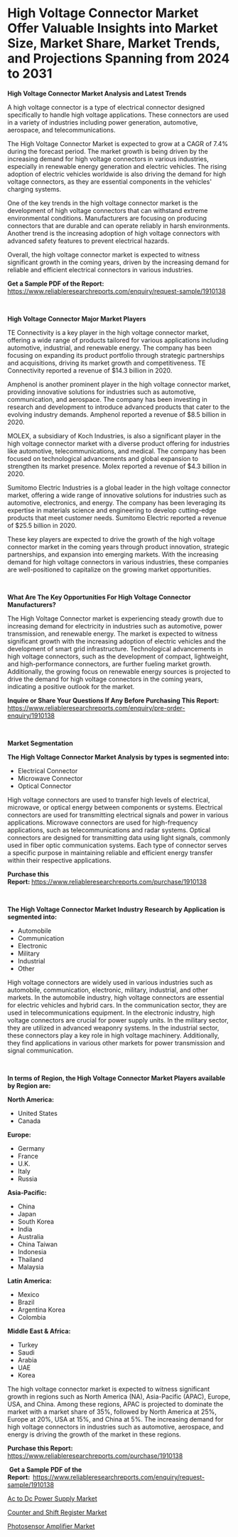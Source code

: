 <p><h1>High Voltage Connector Market Offer Valuable Insights into Market Size, Market Share, Market Trends, and Projections Spanning from 2024 to 2031</h1></p><p><strong>High Voltage Connector Market Analysis and Latest Trends</strong></p>
<p><p>A high voltage connector is a type of electrical connector designed specifically to handle high voltage applications. These connectors are used in a variety of industries including power generation, automotive, aerospace, and telecommunications.</p><p>The High Voltage Connector Market is expected to grow at a CAGR of 7.4% during the forecast period. The market growth is being driven by the increasing demand for high voltage connectors in various industries, especially in renewable energy generation and electric vehicles. The rising adoption of electric vehicles worldwide is also driving the demand for high voltage connectors, as they are essential components in the vehicles' charging systems.</p><p>One of the key trends in the high voltage connector market is the development of high voltage connectors that can withstand extreme environmental conditions. Manufacturers are focusing on producing connectors that are durable and can operate reliably in harsh environments. Another trend is the increasing adoption of high voltage connectors with advanced safety features to prevent electrical hazards.</p><p>Overall, the high voltage connector market is expected to witness significant growth in the coming years, driven by the increasing demand for reliable and efficient electrical connectors in various industries.</p></p>
<p><strong>Get a Sample PDF of the Report:&nbsp;</strong> <a href="https://www.reliableresearchreports.com/enquiry/request-sample/1910138">https://www.reliableresearchreports.com/enquiry/request-sample/1910138</a></p>
<p>&nbsp;</p>
<p><strong>High Voltage Connector Major Market Players</strong></p>
<p><p>TE Connectivity is a key player in the high voltage connector market, offering a wide range of products tailored for various applications including automotive, industrial, and renewable energy. The company has been focusing on expanding its product portfolio through strategic partnerships and acquisitions, driving its market growth and competitiveness. TE Connectivity reported a revenue of $14.3 billion in 2020.</p><p>Amphenol is another prominent player in the high voltage connector market, providing innovative solutions for industries such as automotive, communication, and aerospace. The company has been investing in research and development to introduce advanced products that cater to the evolving industry demands. Amphenol reported a revenue of $8.5 billion in 2020.</p><p>MOLEX, a subsidiary of Koch Industries, is also a significant player in the high voltage connector market with a diverse product offering for industries like automotive, telecommunications, and medical. The company has been focused on technological advancements and global expansion to strengthen its market presence. Molex reported a revenue of $4.3 billion in 2020.</p><p>Sumitomo Electric Industries is a global leader in the high voltage connector market, offering a wide range of innovative solutions for industries such as automotive, electronics, and energy. The company has been leveraging its expertise in materials science and engineering to develop cutting-edge products that meet customer needs. Sumitomo Electric reported a revenue of $25.5 billion in 2020.</p><p>These key players are expected to drive the growth of the high voltage connector market in the coming years through product innovation, strategic partnerships, and expansion into emerging markets. With the increasing demand for high voltage connectors in various industries, these companies are well-positioned to capitalize on the growing market opportunities.</p></p>
<p>&nbsp;</p>
<p><strong>What Are The Key Opportunities For High Voltage Connector Manufacturers?</strong></p>
<p><p>The High Voltage Connector market is experiencing steady growth due to increasing demand for electricity in industries such as automotive, power transmission, and renewable energy. The market is expected to witness significant growth with the increasing adoption of electric vehicles and the development of smart grid infrastructure. Technological advancements in high voltage connectors, such as the development of compact, lightweight, and high-performance connectors, are further fueling market growth. Additionally, the growing focus on renewable energy sources is projected to drive the demand for high voltage connectors in the coming years, indicating a positive outlook for the market.</p></p>
<p><strong>Inquire or Share Your Questions If Any Before Purchasing This Report:</strong> <a href="https://www.reliableresearchreports.com/enquiry/pre-order-enquiry/1910138">https://www.reliableresearchreports.com/enquiry/pre-order-enquiry/1910138</a></p>
<p>&nbsp;</p>
<p><strong>Market Segmentation</strong></p>
<p><strong>The High Voltage Connector Market Analysis by types is segmented into:</strong></p>
<p><ul><li>Electrical Connector</li><li>Microwave Connector</li><li>Optical Connector</li></ul></p>
<p><p>High voltage connectors are used to transfer high levels of electrical, microwave, or optical energy between components or systems. Electrical connectors are used for transmitting electrical signals and power in various applications. Microwave connectors are used for high-frequency applications, such as telecommunications and radar systems. Optical connectors are designed for transmitting data using light signals, commonly used in fiber optic communication systems. Each type of connector serves a specific purpose in maintaining reliable and efficient energy transfer within their respective applications.</p></p>
<p><strong>Purchase this Report:&nbsp;</strong><a href="https://www.reliableresearchreports.com/purchase/1910138">https://www.reliableresearchreports.com/purchase/1910138</a></p>
<p>&nbsp;</p>
<p><strong>The High Voltage Connector Market Industry Research by Application is segmented into:</strong></p>
<p><ul><li>Automobile</li><li>Communication</li><li>Electronic</li><li>Military</li><li>Industrial</li><li>Other</li></ul></p>
<p><p>High voltage connectors are widely used in various industries such as automobile, communication, electronic, military, industrial, and other markets. In the automobile industry, high voltage connectors are essential for electric vehicles and hybrid cars. In the communication sector, they are used in telecommunications equipment. In the electronic industry, high voltage connectors are crucial for power supply units. In the military sector, they are utilized in advanced weaponry systems. In the industrial sector, these connectors play a key role in high voltage machinery. Additionally, they find applications in various other markets for power transmission and signal communication.</p></p>
<p>&nbsp;</p>
<p><strong>In terms of Region, the High Voltage Connector Market Players available by Region are:</strong></p>
<p>
    <p> <strong> North America: </strong>
        <ul>
            <li>United States</li>
            <li>Canada</li>
        </ul>
        </p> 
    <p> <strong> Europe: </strong>
        <ul>
            <li>Germany</li>
            <li>France</li>
            <li>U.K.</li>
            <li>Italy</li>
            <li>Russia</li>
        </ul>
        </p> 
    <p> <strong> Asia-Pacific: </strong>
        <ul>
            <li>China</li>
            <li>Japan</li>
            <li>South Korea</li>
            <li>India</li>
            <li>Australia</li>
            <li>China Taiwan</li>
            <li>Indonesia</li>
            <li>Thailand</li>
            <li>Malaysia</li>
        </ul>
        </p> 
    <p> <strong> Latin America: </strong>
        <ul>
            <li>Mexico</li>
            <li>Brazil</li>
            <li>Argentina Korea</li>
            <li>Colombia</li>
        </ul>
        </p> 
    <p> <strong> Middle East & Africa: </strong>
        <ul>
            <li>Turkey</li>
            <li>Saudi</li>
            <li>Arabia</li>
            <li>UAE</li>
            <li>Korea</li>
        </ul>
    </p>
    </p>
<p><p>The high voltage connector market is expected to witness significant growth in regions such as North America (NA), Asia-Pacific (APAC), Europe, USA, and China. Among these regions, APAC is projected to dominate the market with a market share of 35%, followed by North America at 25%, Europe at 20%, USA at 15%, and China at 5%. The increasing demand for high voltage connectors in industries such as automotive, aerospace, and energy is driving the growth of the market in these regions.</p></p>
<p><strong>Purchase this Report: </strong><a href="https://www.reliableresearchreports.com/purchase/1910138">https://www.reliableresearchreports.com/purchase/1910138</a></p>
<p>&nbsp;<strong>Get a Sample PDF of the Report:&nbsp;&nbsp;</strong><a href="https://www.reliableresearchreports.com/enquiry/request-sample/1910138">https://www.reliableresearchreports.com/enquiry/request-sample/1910138</a></p>
<p><strong></strong></p>
<p><p><a href="https://github.com/santosh758595/Market-Research-Report-List-3/blob/main/ac-to-dc-power-supply-market.md">Ac to Dc Power Supply Market</a></p><p><a href="https://github.com/elizabethdagraca/Market-Research-Report-List-2/blob/main/counter-and-shift-register-market.md">Counter and Shift Register Market</a></p><p><a href="https://github.com/zjyglelu/Market-Research-Report-List-2/blob/main/photosensor-amplifier-market.md">Photosensor Amplifier Market</a></p></p>